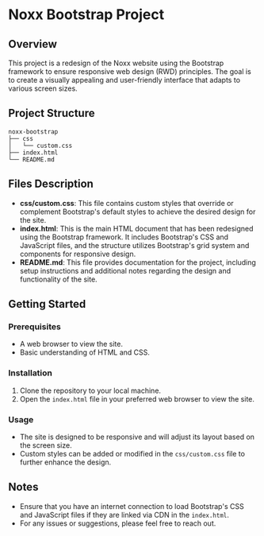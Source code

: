 # Noxx Bootstrap Project

## Overview
This project is a redesign of the Noxx website using the Bootstrap framework to ensure responsive web design (RWD) principles. The goal is to create a visually appealing and user-friendly interface that adapts to various screen sizes.

## Project Structure
```
noxx-bootstrap
├── css
│   └── custom.css
├── index.html
└── README.md
```

## Files Description
- **css/custom.css**: This file contains custom styles that override or complement Bootstrap's default styles to achieve the desired design for the site.
- **index.html**: This is the main HTML document that has been redesigned using the Bootstrap framework. It includes Bootstrap's CSS and JavaScript files, and the structure utilizes Bootstrap's grid system and components for responsive design.
- **README.md**: This file provides documentation for the project, including setup instructions and additional notes regarding the design and functionality of the site.

## Getting Started

### Prerequisites
- A web browser to view the site.
- Basic understanding of HTML and CSS.

### Installation
1. Clone the repository to your local machine.
2. Open the `index.html` file in your preferred web browser to view the site.

### Usage
- The site is designed to be responsive and will adjust its layout based on the screen size.
- Custom styles can be added or modified in the `css/custom.css` file to further enhance the design.

## Notes
- Ensure that you have an internet connection to load Bootstrap's CSS and JavaScript files if they are linked via CDN in the `index.html`.
- For any issues or suggestions, please feel free to reach out.